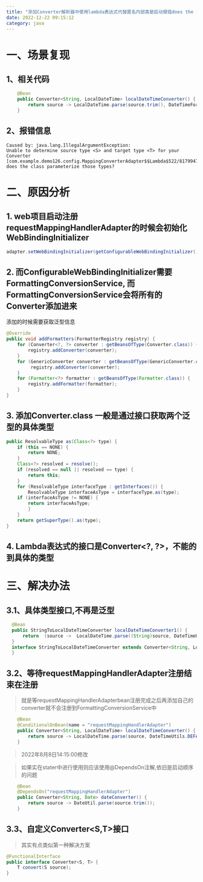 ```yaml
---
title: "添加Converter解析器中使用lambda表达式代替匿名内部类是启动报错does the class parameterize those types?"
date: 2022-12-22 09:15:12
category: java
---
```


# 一、场景复现

## 1、相关代码

```java
	@Bean
	public Converter<String, LocalDateTime> localDateTimeConverter() {
		return source -> LocalDateTime.parse(source.trim(), DateTimeFormatter.ofPattern(LOCAL_DATE_TIME_FORMAT));
	}
```

## 2、报错信息
```
Caused by: java.lang.IllegalArgumentException: 
Unable to determine source type <S> and target type <T> for your Converter [com.example.demo126.config.MappingConverterAdapter$$Lambda$522/817994751];
does the class parameterize those types?
```

# 二、原因分析
## 1. web项目启动注册requestMappingHandlerAdapter的时候会初始化WebBindingInitializer

```java
adapter.setWebBindingInitializer(getConfigurableWebBindingInitializer());
```
## 2. 而ConfigurableWebBindingInitializer需要FormattingConversionService, 而FormattingConversionService会将所有的Converter添加进来
   
添加的时候需要获取泛型信息

```java
@Override
public void addFormatters(FormatterRegistry registry) {
    for (Converter<?, ?> converter : getBeansOfType(Converter.class)) {
        registry.addConverter(converter);
    }
    for (GenericConverter converter : getBeansOfType(GenericConverter.class)) {
         registry.addConverter(converter);
    }
    for (Formatter<?> formatter : getBeansOfType(Formatter.class)) {
        registry.addFormatter(formatter);
    }
}
```

## 3. 添加Converter.class 一般是通过接口获取两个泛型的具体类型

```java
public ResolvableType as(Class<?> type) {
    if (this == NONE) {
        return NONE;
    }
    Class<?> resolved = resolve();
    if (resolved == null || resolved == type) {
        return this;
    }
    for (ResolvableType interfaceType : getInterfaces()) {
        ResolvableType interfaceAsType = interfaceType.as(type);
    if (interfaceAsType != NONE) {
        return interfaceAsType;
        }
    }
    return getSuperType().as(type);
}
```
## 4. Lambda表达式的接口是Converter&lt;?, ?&gt;，不能的到具体的类型

# 三、解决办法

## 3.1、具体类型接口,不再是泛型
```java
  @Bean
  public StringToLocalDateTimeConverter localDateTimeConverter1() {
      return  (source ->  LocalDateTime.parse((String)source, DateTimeUtils.DEFAULT_FORMATTER));
  }
  interface StringToLocalDateTimeConverter extends Converter<String, LocalDateTime> {
  }
```
## 3.2、等待requestMappingHandlerAdapter注册结束在注册

> 就是等requestMappingHandlerAdapterbean注册完成之后再添加自己的converter就不会注册到FormattingConversionService中

```java
    @Bean
    @ConditionalOnBean(name = "requestMappingHandlerAdapter")
    public Converter<String, LocalDateTime> localDateTimeConverter() {
        return source -> LocalDateTime.parse(source, DateTimeUtils.DEFAULT_FORMATTER);
    }
```

> 2022年8月8日14:15:00修改

> 如果实在stater中进行使用则应该使用@DependsOn注解,依旧是启动顺序的问题
```java
	@Bean
	@DependsOn("requestMappingHandlerAdapter")
	public Converter<String, Date> dateConverter() {
		return source -> DateUtil.parse(source.trim());
	}
```

## 3.3、自定义Converter&lt;S,T&gt;接口

> 其实有点类似第一种解决方案

```java
@FunctionalInterface
public interface Converter<S, T> {
    T convert(S source);
}

```